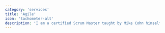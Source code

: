 ```yaml
---
category: 'services'
title: 'Agile'
icon: 'tachometer-alt'
description: 'I am a certified Scrum Master taught by Mike Cohn himself. I currently educate my teams about what parts they might find useful and how to apply them.'
---
```

